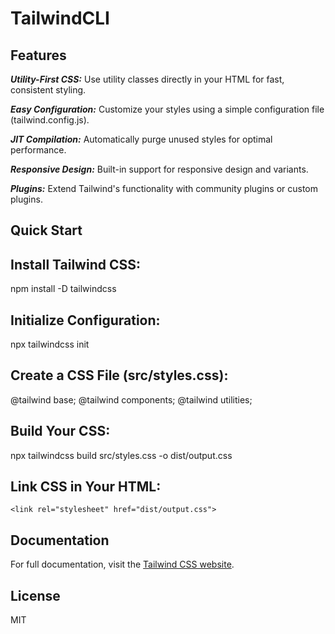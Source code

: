 # TailwindCLI

## Features
***Utility-First CSS:*** Use utility classes directly in your HTML for fast, consistent styling.

***Easy Configuration:*** Customize your styles using a simple configuration file (tailwind.config.js).

***JIT Compilation:*** Automatically purge unused styles for optimal performance.

***Responsive Design:*** Built-in support for responsive design and variants.

***Plugins:*** Extend Tailwind's functionality with community plugins or custom plugins.

## Quick Start

## Install Tailwind CSS:
npm install -D tailwindcss

## Initialize Configuration:
npx tailwindcss init

## Create a CSS File (src/styles.css):
@tailwind base;
@tailwind components;
@tailwind utilities;

## Build Your CSS:
npx tailwindcss build src/styles.css -o dist/output.css

## Link CSS in Your HTML:
`<link rel="stylesheet" href="dist/output.css">`

## Documentation
For full documentation, visit the [Tailwind CSS website](https://tailwindcss.com/docs/installation).

## License
MIT


